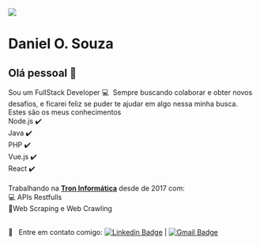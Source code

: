 <img width="auto" src="https://i.pinimg.com/originals/9f/a9/92/9fa992ced3ea1c8d2e30e3d36157541a.png">


# Daniel O. Souza

## Olá pessoal 👋
Sou um FullStack Developer :computer:&nbsp; Sempre buscando colaborar e obter novos desafios, e ficarei feliz se puder te ajudar em algo nessa minha busca. Estes são os meus conhecimentos
<br>Node.js :heavy_check_mark:
<br>Java :heavy_check_mark:
<br>PHP :heavy_check_mark:
<br>Vue.js :heavy_check_mark:
<br>React :heavy_check_mark:
<br>
<br>
Trabalhando na <a href="https://tron.com.br">**Tron Informática**</a> desde de 2017 com:
<br>:computer: APIs Restfulls
<br>:electric_plug:Web Scraping e Web Crawling

 <br/> :email: &nbsp; Entre em contato comigo: [![Linkedin Badge](https://img.shields.io/badge/-DanielSouza-blue?style=flat-square&logo=Linkedin&logoColor=white&link=https://www.linkedin.com/in/danieloliveirasouza/)](https://www.linkedin.com/in/danieloliveirasouza/) 
| 
[![Gmail Badge](https://img.shields.io/badge/-daniell.oliveirra@gmail.com-c14438?style=flat-square&logo=Gmail&logoColor=white&link=mailto:daniell.oliveirra@gmail.com)](mailto:daniell.oliveirra@gmail.com)
